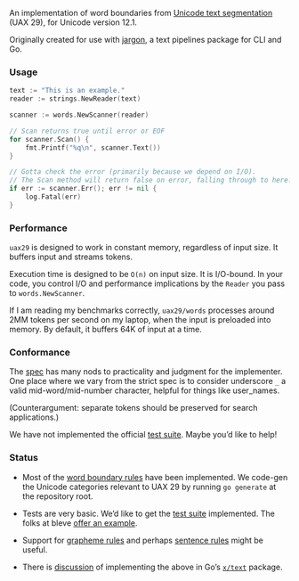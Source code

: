 An implementation of word boundaries from [Unicode text segmentation](https://unicode.org/reports/tr29/#Word_Boundaries) (UAX 29), for Unicode version 12.1.

Originally created for use with [jargon](https://github.com/clipperhouse/jargon), a text pipelines package for CLI and Go.

### Usage

```go
text := "This is an example."
reader := strings.NewReader(text)

scanner := words.NewScanner(reader)

// Scan returns true until error or EOF
for scanner.Scan() {
	fmt.Printf("%q\n", scanner.Text())
}

// Gotta check the error (primarily because we depend on I/O).
// The Scan method will return false on error, falling through to here.
if err := scanner.Err(); err != nil {
	log.Fatal(err)
}
```

### Performance

`uax29` is designed to work in constant memory, regardless of input size. It buffers input and streams tokens.

Execution time is designed to be `O(n)` on input size. It is I/O-bound. In your code, you control I/O and performance implications by the `Reader` you pass to `words.NewScanner`.

If I am reading my benchmarks correctly, `uax29/words` processes around 2MM tokens per second on my laptop, when the input is preloaded into memory. By default, it buffers 64K of input at a time.

### Conformance

The [spec](https://unicode.org/reports/tr29/#Word_Boundaries) has many nods to practicality and judgment for the implementer. One place where we vary from the strict spec is to consider underscore `_` a valid mid-word/mid-number character, helpful for things like user_names.

(Counterargument: separate tokens should be preserved for search applications.)

We have not implemented the official [test suite](https://unicode.org/reports/tr41/tr41-26.html#Tests29). Maybe you’d like to help!

### Status

- Most of the [word boundary rules](https://unicode.org/reports/tr29/#Word_Boundaries) have been implemented. We code-gen the Unicode categories relevant to UAX 29 by running `go generate` at the repository root.

- Tests are very basic. We’d like to get the [test suite](https://unicode.org/reports/tr41/tr41-26.html#Tests29) implemented. The folks at bleve [offer an example](https://github.com/blevesearch/segment/blob/master/tables_test.go).

- Support for [grapheme rules](https://unicode.org/reports/tr29/#Grapheme_Cluster_Boundaries) and perhaps [sentence rules](https://unicode.org/reports/tr29/#Sentence_Boundaries) might be useful.

- There is [discussion](https://groups.google.com/d/msg/golang-nuts/_79vJ65KuXc/B_QgeU6rAgAJ) of implementing the above in Go’s [`x/text`](https://godoc.org/golang.org/x/text) package.